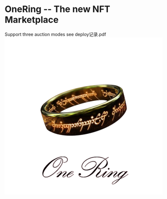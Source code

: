 # OneRing -- The new NFT Marketplace
Support three auction modes 
see deploy记录.pdf
 ![image](https://github.com/ferrarif1/NFTMarketplace/blob/main/public/Logo1.png)
